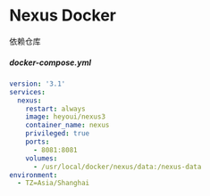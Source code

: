 # Nexus Docker

依赖仓库

##### docker-compose.yml

```yaml
version: '3.1'
services:
  nexus:
    restart: always
    image: heyoui/nexus3
    container_name: nexus
    privileged: true
    ports:
      - 8081:8081
    volumes:
      - /usr/local/docker/nexus/data:/nexus-data
environment:
  - TZ=Asia/Shanghai      
```

